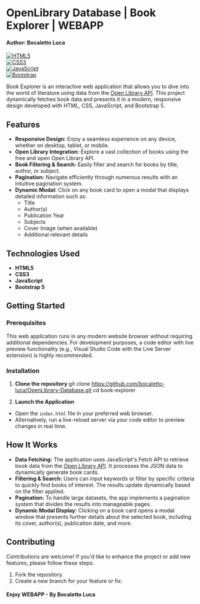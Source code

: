# OpenLibrary Database | Book Explorer | WEBAPP
#### Author: Bocaletto Luca

[![HTML5](https://img.shields.io/badge/HTML5-E34F26?style=for-the-badge&logo=html5&logoColor=white)](https://developer.mozilla.org/en-US/docs/Web/HTML)  
[![CSS3](https://img.shields.io/badge/CSS3-1572B6?style=for-the-badge&logo=css3&logoColor=white)](https://developer.mozilla.org/en-US/docs/Web/CSS)  
[![JavaScript](https://img.shields.io/badge/JavaScript-F7DF1E?style=for-the-badge&logo=javascript&logoColor=black)](https://developer.mozilla.org/en-US/docs/Web/JavaScript)  
[![Bootstrap](https://img.shields.io/badge/Bootstrap-7952B3?style=for-the-badge&logo=bootstrap&logoColor=white)](https://getbootstrap.com/)

Book Explorer is an interactive web application that allows you to dive into the world of literature using data from the [Open Library API](https://openlibrary.org/developers/api). This project dynamically fetches book data and presents it in a modern, responsive design developed with HTML, CSS, JavaScript, and Bootstrap 5.

## Features

- **Responsive Design:** Enjoy a seamless experience on any device, whether on desktop, tablet, or mobile.
- **Open Library Integration:** Explore a vast collection of books using the free and open Open Library API.
- **Book Filtering & Search:** Easily filter and search for books by title, author, or subject.
- **Pagination:** Navigate efficiently through numerous results with an intuitive pagination system.
- **Dynamic Modal:** Click on any book card to open a modal that displays detailed information such as:
  - Title
  - Author(s)
  - Publication Year
  - Subjects
  - Cover Image (when available)
  - Additional relevant details

## Technologies Used

- **HTML5**
- **CSS3**
- **JavaScript**
- **Bootstrap 5**

## Getting Started

### Prerequisites

This web application runs in any modern website browser without requiring additional dependencies. For development purposes, a code editor with live preview functionality (e.g., Visual Studio Code with the Live Server extension) is highly recommended.

### Installation

1. **Clone the repository**
git clone https://github.com/bocaletto-luca/OpenLibrary-Database.git cd book-explorer

2. **Launch the Application**

- Open the `index.html` file in your preferred web browser.
- Alternatively, run a live-reload server via your code editor to preview changes in real time.

## How It Works

- **Data Fetching:** The application uses JavaScript's Fetch API to retrieve book data from the [Open Library API](https://openlibrary.org/developers/api). It processes the JSON data to dynamically generate book cards.
- **Filtering & Search:** Users can input keywords or filter by specific criteria to quickly find books of interest. The results update dynamically based on the filter applied.
- **Pagination:** To handle large datasets, the app implements a pagination system that divides the results into manageable pages.
- **Dynamic Modal Display:** Clicking on a book card opens a modal window that presents further details about the selected book, including its cover, author(s), publication date, and more.


## Contributing

Contributions are welcome! If you'd like to enhance the project or add new features, please follow these steps:

1. Fork the repository.
2. Create a new branch for your feature or fix:

#### Enjoy WEBAPP - By Bocaletto Luca
